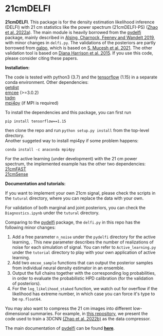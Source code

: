 # 21cmDELFI

**21cmDELFI**. This package is for the density estimation likelihood inference (DELFI) with 21 cm statistics like the power spectrum (21cmDELFI-PS) ([Zhao et al. 2022a](https://arxiv.com/)). The main module is heavily borrowed from the [pydelfi](https://github.com/justinalsing/pydelfi) package, mainly described in [Alsing, Charnock, Feeney and Wandelt 2019](https://arxiv.org/abs/1903.00007), with minor changes in `delfi.py`. The validations of the posteriors are partly borrowed from [galpo](https://github.com/smucesh/galpro/), which is based on [S. Mucesh et al. 2021](https://academic.oup.com/mnras/article/502/2/2770/6105325). The other validation tool is based on [Diana Harrison et al. 2015](https://academic.oup.com/mnras/article/451/3/2610/1186451). If you use this code, please consider citing these papers.

**Installation:**

The code is tested with python3 (3.7) and the [tensorflow](https://www.tensorflow.org) (1.15) in a separate conda environment. Other dependencies:<br>
[getdist](http://getdist.readthedocs.io/en/latest/)<br>
[emcee](http://dfm.io/emcee/current/) (>=3.0.2)<br>
[tqdm](https://github.com/tqdm/tqdm)<br>
[mpi4py](https://mpi4py.readthedocs.io/en/stable/) (if MPI is required)<br>

To install the dependencies and this package, you can first run
```
pip install tensorflow==1.15
```
then clone the repo and run `python setup.py install` from the top-level directory.<br>
Another suggeted way to install mpi4py if some problem happens: 
```
conda install -c anaconda mpi4py
```

For the active learning (under development) with the 21 cm power spectrum, the implemented example has the other two dependencies:<br>
[21cmFAST](https://github.com/andreimesinger/21cmFAST) <br>
[21cmSense](https://github.com/steven-murray/21cmSense) <br>

**Documentation and tutorials:** 

If you want to implement your own 21cm signal, please check the scripts in the `tutural` directory, where you can replace the data with your own.<br> 

For validation of both marginal and joint posteriors, you can check the `Diagnostics.ipynb` under the `tutural` directory.

Comparing to the [pydelfi](https://github.com/justinalsing/pydelfi) package, the `delfi.py` in this repo has the following minor changes:
1. Add a free parameter `n_noise` under the `pydelfi` directory for the active learning, . This new parameter describes the number of realizations of noise for each simulation of signal. You can refer to `Active_learning.py` under the `tutorial` directory to play with your own application of active learning.
2. Add two `emcee_sample` functions that can output the posterior samples from individual neural density estimator in an ensemble.
3. Output the full chains together with the corresponding log probabilities, in order to evaluate the probabilistic HPD calibration (for the validation of posteriors).
4. For the `log_likelihood_staked` function, we watch out for overflow if the likelihood has extreme number, in which case you can force it's type to be `np.float64`.

You may also want to compress the 21 cm images into different low-dimensional summaries. For example, in [this repository](https://github.com/Xiaosheng-Zhao/DELFI-3DCNN), we present the code used to train a 3DCNN [(Zhao et al. 2022b)](https://arxiv.org/abs/2105.03344) as the data compressor.

The main documentation of [pydelfi](https://github.com/justinalsing/pydelfi) can be found **[here](https://pydelfi.readthedocs.io/en/latest/)**.

